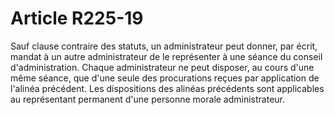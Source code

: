 # Article R225-19

Sauf clause contraire des statuts, un administrateur peut donner, par écrit, mandat à un autre administrateur de le représenter à une séance du conseil d'administration.   Chaque administrateur ne peut disposer, au cours d'une même séance, que d'une seule des procurations reçues par application de l'alinéa précédent.   Les dispositions des alinéas précédents sont applicables au représentant permanent d'une personne morale administrateur.